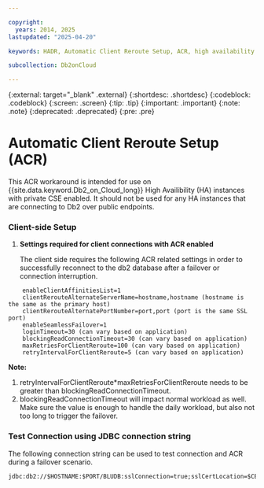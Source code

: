 ```yaml
---

copyright:
  years: 2014, 2025
lastupdated: "2025-04-20"

keywords: HADR, Automatic Client Reroute Setup, ACR, high availability disaster recovery

subcollection: Db2onCloud

---
```



{:external: target="_blank" .external}
{:shortdesc: .shortdesc}
{:codeblock: .codeblock}
{:screen: .screen}
{:tip: .tip}
{:important: .important}
{:note: .note}
{:deprecated: .deprecated}
{:pre: .pre}

# Automatic Client Reroute Setup (ACR)

This ACR workaround is intended for use on {{site.data.keyword.Db2_on_Cloud_long}} High Availibility (HA) instances with private CSE enabled. It should not be used for any HA instances that are connecting to Db2 over public endpoints.

### Client-side Setup

1. **Settings required for client connections with ACR enabled**

   The client side requires the following ACR related settings in order to successfully reconnect to the db2 database after a failover or connection interruption.

```
    enableClientAffinitiesList=1
    clientRerouteAlternateServerName=hostname,hostname (hostname is the same as the primary host)
    clientRerouteAlternatePortNumber=port,port (port is the same SSL port)
    enableSeamlessFailover=1
    loginTimeout=30 (can vary based on application)
    blockingReadConnectionTimeout=30 (can vary based on application)
    maxRetriesForClientReroute=100 (can vary based on application)
    retryIntervalForClientReroute=5 (can vary based on application)
```

**Note:**
1. retryIntervalForClientReroute*maxRetriesForClientReroute needs to be greater than blockingReadConnectionTimeout.
2. blockingReadConnectionTimeout will impact normal workload as well. Make sure the value is enough to handle the daily workload, but also not too long to trigger the failover.


### Test Connection using JDBC connection string

The following connection string can be used to test connection and ACR during a failover scenario.

    jdbc:db2://$HOSTNAME:$PORT/BLUDB:sslConnection=true;sslCertLocation=$CERT_LOCATION;enableClientAffinitiesList=1;maxRetriesForClientReroute=10;retryIntervalForClientReroute=5;clientRerouteAlternatePortNumber=$PORT,$PORT;clientRerouteAlternateServerName=$HOSTNAME,$HOSTNAME;enableSeamlessFailover=1;loginTimeout=30;blockingReadConnectionTimeout=30;user=$USER;password=$PASSWORD;
